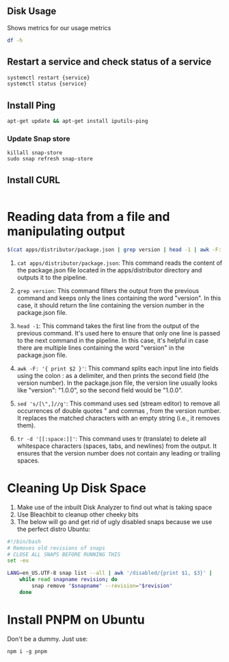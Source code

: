 ## Disk Usage

Shows metrics for our usage metrics

```sh
df -h
```

## Restart a service and check status of a service

```sh
systemctl restart {service}
systemctl status {service}
```

## Install Ping

```sh
apt-get update && apt-get install iputils-ping
```

### Update Snap store

```shell
killall snap-store
sudo snap refresh snap-store
```

## Install CURL

```shell

```

# Reading data from a file and manipulating output

```bash
$(cat apps/distributor/package.json | grep version | head -1 | awk -F: '{ print $2 }' | sed 's/[\",]//g' | tr -d '[[:space:]]')
```

1) `cat apps/distributor/package.json`: This command reads the content of the package.json file located in the apps/distributor directory and outputs it to the pipeline.

2) `grep version`: This command filters the output from the previous command and keeps only the lines containing the word "version". In this case, it should return the line containing the version number in the package.json file.

3) `head -1`: This command takes the first line from the output of the previous command. It's used here to ensure that only one line is passed to the next command in the pipeline. In this case, it's helpful in case there are multiple lines containing the word "version" in the package.json file.

4) `awk -F: '{ print $2 }'`: This command splits each input line into fields using the colon : as a delimiter, and then prints the second field (the version number). In the package.json file, the version line usually looks like "version": "1.0.0", so the second field would be "1.0.0".

4) `sed 's/[\",]//g'`: This command uses sed (stream editor) to remove all occurrences of double quotes " and commas , from the version number. It replaces the matched characters with an empty string (i.e., it removes them).

6) `tr -d '[[:space:]]'`: This command uses tr (translate) to delete all whitespace characters (spaces, tabs, and newlines) from the output. It ensures that the version number does not contain any leading or trailing spaces.

# Cleaning Up Disk Space

1) Make use of the inbuilt Disk Analyzer to find out what is taking space
2) Use Bleachbit to cleanup other cheeky bits
3) The below will go and get rid of ugly disabled snaps because we use the perfect distro Ubuntu:

```sh
#!/bin/bash
# Removes old revisions of snaps
# CLOSE ALL SNAPS BEFORE RUNNING THIS
set -eu

LANG=en_US.UTF-8 snap list --all | awk '/disabled/{print $1, $3}' |
    while read snapname revision; do
        snap remove "$snapname" --revision="$revision"
    done
```

# Install PNPM on Ubuntu

Don't be a dummy. Just use:

```shell
npm i -g pnpm
```
